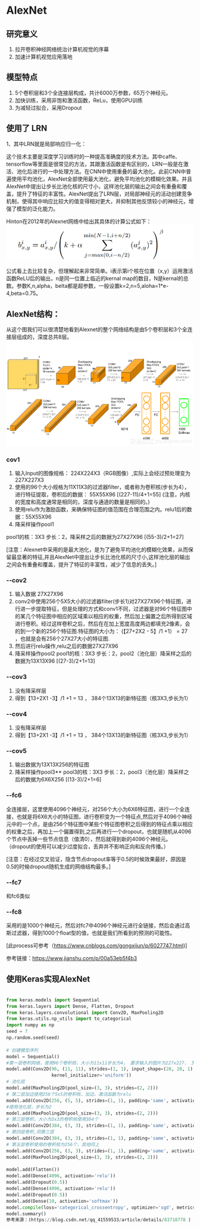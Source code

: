 # AlexNet

## 研究意义

1. 拉开卷积神经网络统治计算机视觉的序幕
2. 加速计算机视觉应用落地


## 模型特点

1. 5个卷积层和3个全连接层构成，共计6000万参数，65万个神经元。
2. 加快训练，采用非饱和激活函数，ReLu，使用GPU训练
3. 为减轻过拟合，采用Dropout

## 使用了 LRN

1、其中LRN就是局部响应归一化：

这个技术主要是深度学习训练时的一种提高准确度的技术方法。其中caffe、tensorflow等里面是很常见的方法，其跟激活函数是有区别的，LRN一般是在激活、池化后进行的一中处理方法。在CNN中使用重叠的最大池化。此前CNN中普遍使用平均池化，AlexNet全部使用最大池化，避免平均池化的模糊化效果。并且AlexNet中提出让步长比池化核的尺寸小，这样池化层的输出之间会有重叠和覆盖，提升了特征的丰富性。AlexNet提出了LRN层，对局部神经元的活动创建竞争机制，使得其中响应比较大的值变得相对更大，并抑制其他反馈较小的神经元，增强了模型的泛化能力。

Hinton在2012年的Alexnet网络中给出其具体的计算公式如下：
![image](https://github.com/xiaoxingchen505/SOA_Deep_Learning/blob/main/images/alex1.png)

公式看上去比较复杂，但理解起来非常简单。i表示第i个核在位置（x,y）运用激活函数ReLU后的输出，n是同一位置上临近的kernal map的数目，N是kernal的总数。参数K,n,alpha，belta都是超参数，一般设置k=2,n=5,aloha=1*e-4,beta=0.75。

## AlexNet结构：

从这个图我们可以很清楚地看到Alexnet的整个网络结构是由5个卷积层和3个全连接层组成的，深度总共8层。
![image](https://github.com/xiaoxingchen505/SOA_Deep_Learning/blob/main/images/alex2.png)



### cov1
1.  输入Input的图像规格： 224X224X3（RGB图像）,实际上会经过预处理变为227X227X3
2.  使用的96个大小规格为11X11X3的过滤器filter，或者称为卷积核(步长为4），进行特征提取，卷积后的数据：
55X55X96 [(227-11)/4+1=55]
(注意，内核的宽度和高度通常是相同的，深度与通道的数量是相同的。)
3.  使用relu作为激励函数，来确保特征图的值范围在合理范围之内。relu1后的数据：55X55X96
4.  降采样操作pool1

pool1的核：3X3 步长：2，降采样之后的数据为27X27X96 [(55-3)/2+1=27]

[注意：Alexnet中采用的是最大池化，是为了避免平均池化的模糊化效果，从而保留最显著的特征,并且AlexNet中提出让步长比池化核的尺寸小,这样池化层的输出之间会有重叠和覆盖，提升了特征的丰富性，减少了信息的丢失。]

### --cov2
1.  输入数据 27X27X96
2.  conv2中使用256个5X5大小的过滤器filter(步长1)对27X27X96个特征图，进行进一步提取特征，但是处理的方式和conv1不同，过滤器是对96个特征图中的某几个特征图中相应的区域乘以相应的权重，然后加上偏置之后所得到区域进行卷积。经过这样卷积之后，然后在在加上宽度高度两边都填充2像素，会的到一个新的256个特征图.特征图的大小为：
(【27+2X2 - 5】/1 +1） = 27 ，也就是会有256个27X27大小的特征图.
3.  然后进行relu操作,relu之后的数据27X27X96
4.  降采样操作pool2
pool1的核：3X3 步长：2，pool2（池化层）降采样之后的数据为13X13X96 [(27-3)/2+1=13]
### --cov3
1.  没有降采样层
2.  得到【13+2X1 -3】/1 +1 = 13 ， 384个13X13的新特征图（核3X3,步长为1）
### --cov4
1.  没有降采样层
2.  得到【13+2X1 -3】/1 +1 = 13 ， 384个13X13的新特征图（核3X3,步长为1）
### --cov5
1.  输出数据为13X13X256的特征图
2.  降采样操作pool3**
    pool3的核：3X3 步长：2，pool3（池化层）降采样之后的数据为6X6X256 [(13-3)/2+1=6]
### --fc6
全连接层，这里使用4096个神经元，对256个大小为6X6特征图，进行一个全连接，也就是将6X6大小的特征图，进行卷积变为一个特征点,然后对于4096个神经元中的一个点，是由256个特征图中某些个特征图卷积之后得到的特征点乘以相应的权重之后，再加上一个偏置得到,之后再进行一个dropout，也就是随机从4096个节点中丢掉一些节点信息（值清0），然后就得到新的4096个神经元。
（dropout的使用可以减少过度拟合，丢弃并不影响正向和反向传播。）

[注意：在经过交叉验证，隐含节点dropout率等于0.5的时候效果最好，原因是0.5的时候dropout随机生成的网络结构最多。]
### --fc7
和fc6类似
### --fc8
采用的是1000个神经元，然后对fc7中4096个神经元进行全链接，然后会通过高斯过滤器，得到1000个float型的值，也就是我们所看到的预测的可能性。

[此process可参考（https://www.cnblogs.com/gongxijun/p/6027747.html)]

参考链接：https://www.jianshu.com/p/00a53eb5f4b3


## 使用Keras实现AlexNet
```python

from keras.models import Sequential
from keras.layers import Dense, Flatten, Dropout
from keras.layers.convolutional import Conv2D, MaxPooling2D
from keras.utils.np_utils import to_categorical
import numpy as np
seed = 7
np.random.seed(seed)

# 创建模型序列
model = Sequential()
#第一层卷积网络，使用96个卷积核，大小为11x11步长为4， 要求输入的图片为227x227， 3个通道，不加边，激活函数使用relu
model.add(Conv2D(96, (11, 11), strides=(1, 1), input_shape=(28, 28, 1), padding='same', activation='relu',
                 kernel_initializer='uniform'))
# 池化层
model.add(MaxPooling2D(pool_size=(3, 3), strides=(2, 2)))
# 第二层加边使用256个5x5的卷积核，加边，激活函数为relu
model.add(Conv2D(256, (5, 5), strides=(1, 1), padding='same', activation='relu', kernel_initializer='uniform'))
#使用池化层，步长为2
model.add(MaxPooling2D(pool_size=(3, 3), strides=(2, 2)))
# 第三层卷积，大小为3x3的卷积核使用384个
model.add(Conv2D(384, (3, 3), strides=(1, 1), padding='same', activation='relu', kernel_initializer='uniform'))
# 第四层卷积,同第三层
model.add(Conv2D(384, (3, 3), strides=(1, 1), padding='same', activation='relu', kernel_initializer='uniform'))
# 第五层卷积使用的卷积核为256个，其他同上
model.add(Conv2D(256, (3, 3), strides=(1, 1), padding='same', activation='relu', kernel_initializer='uniform'))
model.add(MaxPooling2D(pool_size=(3, 3), strides=(2, 2)))

model.add(Flatten())
model.add(Dense(4096, activation='relu'))
model.add(Dropout(0.5))
model.add(Dense(4096, activation='relu'))
model.add(Dropout(0.5))
model.add(Dense(10, activation='softmax'))
model.compile(loss='categorical_crossentropy', optimizer='sgd', metrics=['accuracy'])
model.summary()
参考来源：(https://blog.csdn.net/qq_41559533/article/details/83718778 )

```
